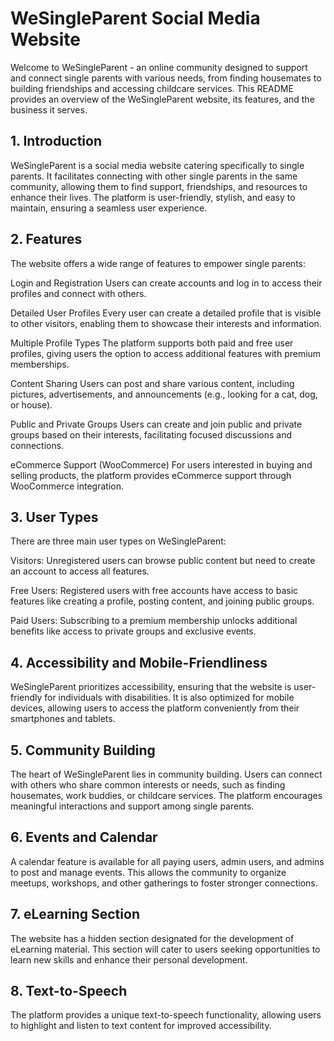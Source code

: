 # WeSingleParent Social Media Website
Welcome to WeSingleParent - an online community designed to support and connect single parents with various needs, from finding housemates to building friendships and accessing childcare services. This README provides an overview of the WeSingleParent website, its features, and the business it serves.

## 1. Introduction
WeSingleParent is a social media website catering specifically to single parents. It facilitates connecting with other single parents in the same community, allowing them to find support, friendships, and resources to enhance their lives. The platform is user-friendly, stylish, and easy to maintain, ensuring a seamless user experience.

## 2. Features
The website offers a wide range of features to empower single parents:

Login and Registration
Users can create accounts and log in to access their profiles and connect with others.

Detailed User Profiles
Every user can create a detailed profile that is visible to other visitors, enabling them to showcase their interests and information.

Multiple Profile Types
The platform supports both paid and free user profiles, giving users the option to access additional features with premium memberships.

Content Sharing
Users can post and share various content, including pictures, advertisements, and announcements (e.g., looking for a cat, dog, or house).

Public and Private Groups
Users can create and join public and private groups based on their interests, facilitating focused discussions and connections.

eCommerce Support (WooCommerce)
For users interested in buying and selling products, the platform provides eCommerce support through WooCommerce integration.

## 3. User Types
There are three main user types on WeSingleParent:

Visitors: Unregistered users can browse public content but need to create an account to access all features.

Free Users: Registered users with free accounts have access to basic features like creating a profile, posting content, and joining public groups.

Paid Users: Subscribing to a premium membership unlocks additional benefits like access to private groups and exclusive events.

## 4. Accessibility and Mobile-Friendliness
WeSingleParent prioritizes accessibility, ensuring that the website is user-friendly for individuals with disabilities. It is also optimized for mobile devices, allowing users to access the platform conveniently from their smartphones and tablets.

## 5. Community Building
The heart of WeSingleParent lies in community building. Users can connect with others who share common interests or needs, such as finding housemates, work buddies, or childcare services. The platform encourages meaningful interactions and support among single parents.

## 6. Events and Calendar
A calendar feature is available for all paying users, admin users, and admins to post and manage events. This allows the community to organize meetups, workshops, and other gatherings to foster stronger connections.

## 7. eLearning Section
The website has a hidden section designated for the development of eLearning material. This section will cater to users seeking opportunities to learn new skills and enhance their personal development.

## 8. Text-to-Speech
The platform provides a unique text-to-speech functionality, allowing users to highlight and listen to text content for improved accessibility.
